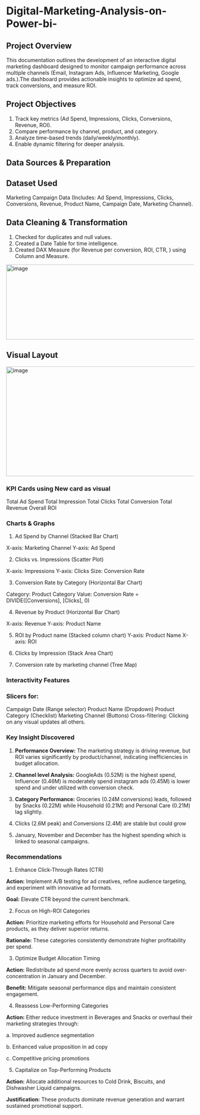 # Digital-Marketing-Analysis-on-Power-bi-
## Project Overview
This documentation outlines the development of an interactive digital marketing dashboard designed to monitor campaign performance across multiple channels (Email, Instagram Ads, Influencer Marketing, Google ads.).The dashboard provides actionable insights to optimize ad spend, track conversions, and measure ROI.
## Project Objectives
1. Track key metrics (Ad Spend, Impressions, Clicks, Conversions, Revenue, ROI).
2. Compare performance by channel, product, and category.
3. Analyze time-based trends (daily/weekly/monthly).
4. Enable dynamic filtering for deeper analysis.

## Data Sources & Preparation
## Dataset Used
Marketing Campaign Data (Includes: Ad Spend, Impressions, Clicks, Conversions, Revenue, Product Name, Campaign Date, Marketing Channel).
## Data Cleaning & Transformation
1. Checked for duplicates and null values.
2. Created a Date Table for time intelligence.
3. Created DAX Measure (for Revenue per conversion, ROI, CTR, ) using Column and Measure.

<img width="508" height="201" alt="image" src="https://github.com/user-attachments/assets/1d702f47-3977-4ccd-813c-39549a854332" />


## Visual Layout

<img width="509" height="294" alt="image" src="https://github.com/user-attachments/assets/32354a93-25c0-42ba-bea3-055853964340" />


### KPI Cards using New card as visual
Total Ad Spend
Total Impression
Total Clicks
Total Conversion
Total Revenue
Overall ROI
### Charts & Graphs
1. Ad Spend by Channel (Stacked Bar Chart)

X-axis: Marketing Channel
Y-axis: Ad Spend

2. Clicks vs. Impressions (Scatter Plot)

X-axis: Impressions
Y-axis: Clicks
Size: Conversion Rate

3. Conversion Rate by Category (Horizontal Bar Chart)

Category: Product Category
Value: Conversion Rate = DIVIDE([Conversions], [Clicks], 0)

4. Revenue by Product (Horizontal Bar Chart)

X-axis: Revenue
Y-axis: Product Name

5. ROI by Product name (Stacked column chart)
Y-axis: Product Name
X-axis: ROI

6. Clicks by Impression (Stack Area Chart)

7. Conversion rate by marketing channel (Tree Map)

### Interactivity Features
### Slicers for:

Campaign Date (Range selector)
Product Name (Dropdown)
Product Category (Checklist)
Marketing Channel (Buttons)
Cross-filtering: Clicking on any visual updates all others.

### Key Insight Discovered

1. **Performance Overview:** The marketing strategy is driving revenue, but ROI varies significantly by product/channel, indicating inefficiencies in budget allocation.

2. **Channel level Analysis:** GoogleAds (0.52M) is the highest spend, Influencer (0.46M) is moderately spend  instagram ads (0.45M) is lower spend and under utilized with conversion check.

3. **Category Performance:** Groceries (0.24M conversions) leads, followed by Snacks (0.22M) while Household (0.21M) and Personal Care (0.21M) lag slightly.

4. Clicks (2.6M peak) and Conversions (2.4M) are stable but could grow

5. January, November and December has the highest spending which is linked to seasonal campaigns.

### Recommendations
1. Enhance Click-Through Rates (CTR)

**Action:** Implement A/B testing for ad creatives, refine audience targeting, and experiment with innovative ad formats.

**Goal:** Elevate CTR beyond the current benchmark.

2. Focus on High-ROI Categories

**Action:** Prioritize marketing efforts for Household and Personal Care products, as they deliver superior returns.

**Rationale:** These categories consistently demonstrate higher profitability per spend.

3. Optimize Budget Allocation Timing

**Action:** Redistribute ad spend more evenly across quarters to avoid over-concentration in January and December.

**Benefit:** Mitigate seasonal performance dips and maintain consistent engagement.

4. Reassess Low-Performing Categories

**Action:** Either reduce investment in Beverages and Snacks or overhaul their marketing strategies through:

a. Improved audience segmentation

b. Enhanced value proposition in ad copy

c. Competitive pricing promotions

5. Capitalize on Top-Performing Products

**Action:** Allocate additional resources to Cold Drink, Biscuits, and Dishwasher Liquid campaigns.

**Justification:** These products dominate revenue generation and warrant sustained promotional support.








